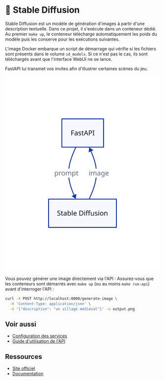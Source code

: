 # 🎨 Stable Diffusion

Stable Diffusion est un modèle de génération d'images à partir d'une description textuelle.
Dans ce projet, il s'exécute dans un conteneur dédié.
Au premier `make up`, le conteneur télécharge automatiquement les poids du
modèle puis les conserve pour les exécutions suivantes.

L'image Docker embarque un script de démarrage qui vérifie si les fichiers sont
présents dans le volume `sd_models`. Si ce n'est pas le cas, ils sont
téléchargés avant que l'interface WebUI ne se lance.

FastAPI lui transmet vos invites afin d'illustrer certaines scènes du jeu.

![Interaction Stable Diffusion](../assets/stable-diffusion.svg)

Vous pouvez générer une image directement via l'API :
Assurez‑vous que les conteneurs sont démarrés avec `make up` (ou au moins
`make run-api`) avant d'interroger l'API :
```bash
curl -X POST http://localhost:8000/generate-image \
  -H 'Content-Type: application/json' \
  -d '{"description": "un village médiéval"}' -o output.png
```

## Voir aussi

- [Configuration des services](../reference/docker-compose-yml.md)
- [Guide d'utilisation de l'API](../guides/utiliser-api.md)

## Ressources
- [Site officiel](https://stability.ai/)
- [Documentation](https://github.com/Stability-AI/stablediffusion)
